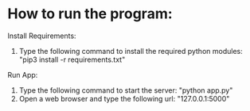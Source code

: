 # How to run the program:

Install Requirements:
1. Type the following command to install the required python modules: "pip3 install -r requirements.txt"

Run App:
1. Type the following command to start the server: "python app.py"
2. Open a web browser and type the following url: "127.0.0.1:5000"
